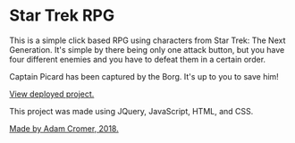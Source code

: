 # Star Trek RPG

This is a simple click based RPG using characters from Star Trek: The Next Generation. It's simple by there being only one attack button, but you have four different enemies and you have to defeat them in a certain order.

Captain Picard has been captured by the Borg. It's up to you to save him!

[View deployed project.](https://adamcromer.github.io/StarTrekGame/)

This project was made using JQuery, JavaScript, HTML, and CSS.


[Made by Adam Cromer, 2018.](http://www.adamcromer.com)